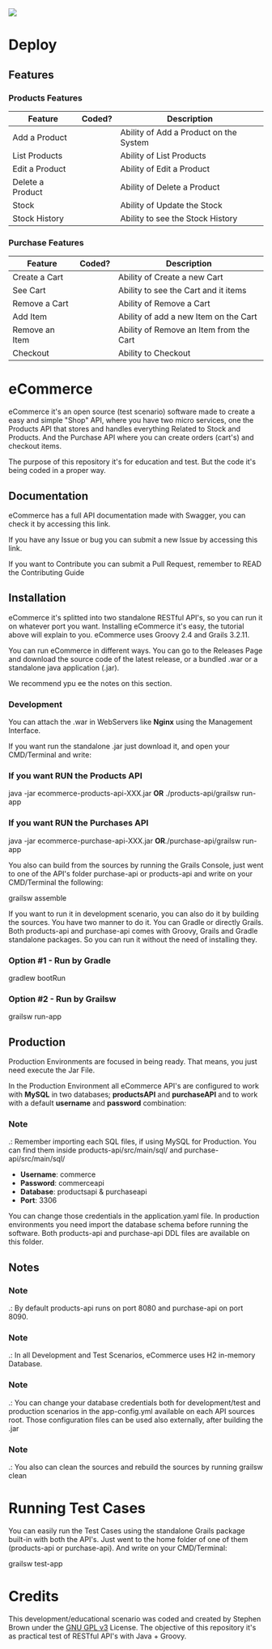 <img src="https://camo.githubusercontent.com/c54fb7a1dd4e25fdef1ac57a12ea8ed569a005fe5892815c14be660691b36f4b/687474703a2f2f696d6775722e636f6d2f743374654178692e706e67">
<h1>Deploy</h1>

<h2>Features</h2>

<h3>Products Features</h3>

| Feature          | Coded? | Description                            |
|------------------|--------|----------------------------------------|
| Add a Product    |        | Ability of Add a Product on the System |
| List Products    |        | Ability of List Products               |
| Edit a Product   |        | Ability of Edit a Product              |
| Delete a Product |        | Ability of Delete a Product            |
| Stock            |        | Ability of Update the Stock            |
| Stock History    |        | Ability to see the Stock History       |

<h3>Purchase Features</h3>

| Feature        | Coded?  | Description                             |
|----------------|---------|-----------------------------------------|
| Create a Cart  |         | Ability of Create a new Cart            |
| See Cart       |         | Ability to see the Cart and it items    |
| Remove a Cart  |         | Ability of Remove a Cart                |
| Add Item       |         | Ability of add a new Item on the Cart   |
| Remove an Item |         | Ability of Remove an Item from the Cart |
| Checkout       |         | Ability to Checkout                     |

<h1>eCommerce</h1>

eCommerce it's an open source (test scenario) software made to create a easy and simple "Shop" API, where you have two micro services, one the Products API that stores and handles everything Related to Stock and Products. And the Purchase API where you can create orders (cart's) and checkout items.

The purpose of this repository it's for education and test. But the code it's being coded in a proper way.

<h2>Documentation</h2>

eCommerce has a full API documentation made with Swagger, you can check it by accessing this link.

If you have any Issue or bug you can submit a new Issue by accessing this link.

If you want to Contribute you can submit a Pull Request, remember to READ the Contributing Guide

<h2>Installation</h2>

eCommerce it's splitted into two standalone RESTful API's, so you can run it on whatever port you want. Installing
eCommerce it's easy, the tutorial above will explain to you.
eCommerce uses Groovy 2.4 and Grails 3.2.11.

You can run eCommerce in different ways. You can go to the Releases Page and download the source code of the latest release, or a bundled .war or a standalone java application (.jar).

We recommend ypu ee the notes on this section.

<h3>Development</h3>

You can attach the .war in WebServers like <strong>Nginx</strong> using the Management Interface.

If you want run the standalone .jar just download it, and open your CMD/Terminal and write:

<h3>If you want RUN the Products API</h3>

java -jar ecommerce-products-api-XXX.jar <strong>OR</strong> ./products-api/grailsw run-app

<h3>If you want RUN the Purchases API</h3>

java -jar ecommerce-purchase-api-XXX.jar <strong>OR</strong>./purchase-api/grailsw run-app

You also can build from the sources by running the Grails Console, just went to one of the API's folder purchase-api or products-api and write on your CMD/Terminal the following:

grailsw assemble

If you want to run it in development scenario, you can also do it by building the sources. You have two manner to do it. You can Gradle or directly Grails. Both products-api and purchase-api comes with Groovy, Grails and Gradle standalone packages. So you can run it without the need of installing they.

<h3>Option #1 - Run by Gradle</h3>

gradlew bootRun

<h3>Option #2 - Run by Grailsw</h3>

grailsw run-app

<h2>Production</h2>
Production Environments are focused in being ready. That means, you just need execute the Jar File.

In the Production Environment all eCommerce API's are configured to work with <strong>MySQL</strong> in two databases; <strong>productsAPI</strong> and <strong>purchaseAPI</strong> and to work with a default <strong>username</strong> and <strong>password</strong> combination:

<h3>Note</h3>.: Remember importing each SQL files, if using MySQL for Production. You can find them inside products-api/src/main/sql/ and purchase-api/src/main/sql/

- <strong>Username</strong>: commerce
- <strong>Password</strong>: commerceapi
- <strong>Database</strong>: productsapi & purchaseapi
- <strong>Port</strong>: 3306

You can change those credentials in the application.yaml file. In production environments you need import the database schema before running the software. Both products-api and purchase-api DDL files are available on this folder.

<h2>Notes</h2>
<h3>Note</h3>.: By default products-api runs on port 8080 and purchase-api on port 8090.

<h3>Note</h3>.: In all Development and Test Scenarios, eCommerce uses H2 in-memory Database.

<h3>Note</h3>.: You can change your database credentials both for development/test and production scenarios in the app-config.yml available on each API sources root. Those configuration files can be used also externally, after building the .jar

<h3>Note</h3>.: You also can clean the sources and rebuild the sources by running grailsw clean

<h1>Running Test Cases</h1>
You can easily run the Test Cases using the standalone Grails package built-in with both the API's. Just went to the home folder of one of them (products-api or purchase-api). And write on your CMD/Terminal:

grailsw test-app

<h1>Credits</h1>
This development/educational scenario was coded and created by Stephen Brown under the <a href="https://github.com/ovflowd/ecommerce/blob/master/LICENSE">GNU GPL v3</a> License. The objective of this repository it's as practical test of RESTful API's with Java + Groovy.
